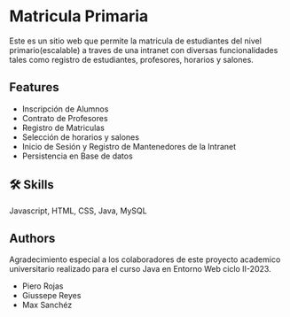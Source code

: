 
# Matricula Primaria

Este es un sitio web que permite la matricula de estudiantes del nivel primario(escalable) a traves de una intranet con diversas funcionalidades tales como registro de estudiantes, profesores, horarios y salones.


## Features

- Inscripción de Alumnos 
- Contrato de Profesores 
- Registro de Matriculas 
- Selección de horarios y salones
- Inicio de Sesión y Registro de Mantenedores de la Intranet
- Persistencia en Base de datos 


## 🛠 Skills
Javascript, HTML, CSS, Java, MySQL

## Authors

Agradecimiento especial a los colaboradores de este proyecto academico universitario realizado para el curso Java en Entorno Web ciclo II-2023.
- Piero Rojas
- Giussepe Reyes
- Max Sanchéz

